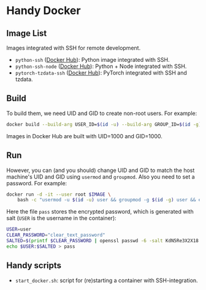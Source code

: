 # Handy Docker

## Image List

Images integrated with SSH for remote development. 

- `python-ssh` ([Docker Hub](https://hub.docker.com/repository/docker/atomie/python-ssh)): Python image integrated with SSH. 
- `python-ssh-node` ([Docker Hub](https://hub.docker.com/repository/docker/atomie/python-ssh-node)): Python + Node integrated with SSH.
- `pytorch-tzdata-ssh` ([Docker Hub](https://hub.docker.com/repository/docker/atomie/pytorch-tzdata-ssh)): PyTorch integrated with SSH and tzdata.


## Build

To build them, we need UID and GID to create non-root users. For example:
```sh
docker build --build-arg USER_ID=$(id -u) --build-arg GROUP_ID=$(id -g) -t atomie/python-ssh:3.10 .
```
Images in Docker Hub are built with UID=1000 and GID=1000.

## Run

However, you can (and you should) change UID and GID to match the host machine's UID and GID using `usermod` and `groupmod`. Also you need to set a password. For example:
```sh
docker run -d -it --user root $IMAGE \
    bash -c "usermod -u $(id -u) user && groupmod -g $(id -g) user && echo '$(cat pass)' | chpasswd --encrypted && /usr/sbin/sshd -D"
```
Here the file `pass` stores the encrypted password, which is generated with salt (`USER` is the username in the container):
```sh
USER=user
CLEAR_PASSWORD="clear_text_password"
SALTED=$(printf $CLEAR_PASSWORD | openssl passwd -6 -salt KdN5Re3X2X18 -stdin)
echo $USER:$SALTED > pass
```

## Handy scripts

- `start_docker.sh`: script for (re)starting a container with SSH-integration. 

